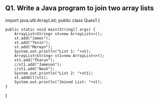 ## Q1. Write a Java program to join two array lists
import java.util.ArrayList;
public class Ques1 {

    public static void main(String[] args) {
        ArrayList<String> st=new ArrayList<>();
        st.add("James");
        st.add("Tevin");
        st.add("Merwyn");
        System.out.println("List 1: "+st);
        ArrayList<String> st1=new ArrayList<>();
        st1.add("Tharun");
        //st1.add("Jameson");
        //st1.add("Nash");
        System.out.println("List 2: "+st1);
        st.addAll(st1);
        System.out.println("Joined List: "+st);
    }
}
## 
